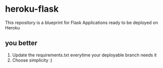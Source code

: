 # heroku-flask
This repository is a blueprint for Flask Applications ready to be deployed on Heroku


## you better
1. Update the requirements.txt everytime your deployable branch needs it
2. Choose simplicity :)
